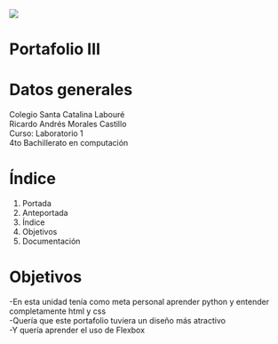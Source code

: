  <img class="image" src="https://cdn.pixabay.com/photo/2016/11/30/20/58/programming-1873854__340.png">
  <h1 class="heading">Portafolio III</h1>
  <h1 class="datosGeneralesTitle">Datos generales</h1>
  <p class="textDatosGenerales">
      Colegio Santa Catalina Labouré
      <br>
      Ricardo Andrés Morales Castillo
      <br>
      Curso: Laboratorio 1
      <br>
      4to Bachillerato en computación
  </p>
  
  <h1 class="title">Índice</h1>
<span class="underline"></span>
<ol class="indice">
    <li class="bigText">Portada</li>
    <li class="bigText">Anteportada</li>
    <li class="bigText">Índice</li>
    <li class="bigText">Objetivos</li>
    <li class="bigText">Documentación</li>
</ol>

  <h1 class="title">Objetivos</h1>
  <span class="underline"></span>
  <p class="bigText">
      -En esta unidad tenía como meta personal aprender python
      y entender completamente html y css
      <br>
      -Quería que este portafolio tuviera un diseño más atractivo 
      <br>
      -Y quería aprender el uso de Flexbox
  </p>
